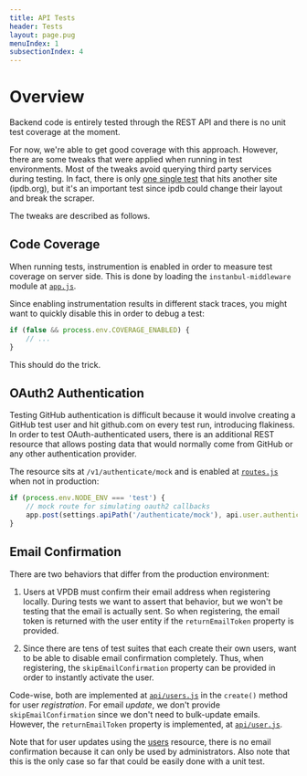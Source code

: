 ```yaml
---
title: API Tests
header: Tests
layout: page.pug
menuIndex: 1
subsectionIndex: 4
---
```


# Overview

Backend code is entirely tested through the REST API and there is no unit test
coverage at the moment.

For now, we're able to get good coverage with this approach. However, there are
some tweaks that were applied when running in test environments. Most of the
tweaks avoid querying third party services during testing. In fact, there is
only [one single test][ipdbtest] that hits another site (ipdb.org), but it's an
important test since ipdb could change their layout and break the scraper.

The tweaks are described as follows.

## Code Coverage

When running tests, instrumention is enabled in order to measure test coverage
on server side. This is done by loading the `instanbul-middleware` module at
[`app.js`][coverage].

Since enabling instrumentation results in different stack traces, you might
want to quickly disable this in order to debug a test:

```javascript
if (false && process.env.COVERAGE_ENABLED) {
	// ...
}
```

This should do the trick.

## OAuth2 Authentication

Testing GitHub authentication is difficult because it would involve creating a
GitHub test user and hit github.com on every test run, introducing flakiness.
In order to test OAuth-authenticated users, there is an additional REST
resource that allows posting data that would normally come from GitHub or any
other authentication provider.

The resource sits at `/v1/authenticate/mock` and is enabled at [`routes.js`][oauthmock]
when not in production:

```javascript
if (process.env.NODE_ENV === 'test') {
	// mock route for simulating oauth2 callbacks
	app.post(settings.apiPath('/authenticate/mock'), api.user.authenticateOAuth2Mock);
}
```

## Email Confirmation

There are two behaviors that differ from the production environment:

1. Users at VPDB must confirm their email address when registering locally.
   During tests we want to assert that behavior, but we won't be testing that
   the email is actually sent. So when registering, the email token is returned
   with the user entity if the `returnEmailToken` property is provided.

2. Since there are tens of test suites that each create their own users, want
   to be able to disable email confirmation completely. Thus, when registering,
   the `skipEmailConfirmation` property can be provided in order to instantly
   activate the user.

Code-wise, both are implemented at [`api/users.js`][usersjs] in the `create()`
method for user *registration*. For email *update*, we don't provide
`skipEmailConfirmation` since we don't need to bulk-update emails. However, the
`returnEmailToken` property is implemented, at [`api/user.js`][userjs].

Note that for user updates using the [users][apiusers] resource, there is no
email confirmation because it can only be used by administrators. Also note
that this is the only case so far that could be easily done with a unit test.


[coverage]: https://github.com/vpdb/backend/blob/master/app.js#L10
[oauthmock]: https://github.com/vpdb/backend/blob/master/server/routes.js#L58
[ipdbtest]: https://github.com/vpdb/backend/blob/master/test/api/ipdb.test.js#L26
[usersjs]: https://github.com/vpdb/backend/blob/master/server/controllers/api/users.js
[userjs]: https://github.com/vpdb/backend/blob/master/server/controllers/api/user.js
[apiusers]: api://core/put/users/{user_id}